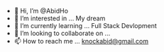 - 👋 Hi, I’m @AbidHo
- 👀 I’m interested in ... My dream
- 🌱 I’m currently learning ... Full Stack Devlopment
- 💞️ I’m looking to collaborate on ...
- 📫 How to reach me ... knockabid@gmail.com

<!---
AbidHo/AbidHo is a ✨ special ✨ repository because its `README.md` (this file) appears on your GitHub profile.
You can click the Preview link to take a look at your changes.
--->

